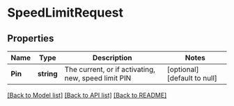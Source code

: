 # SpeedLimitRequest

## Properties
Name | Type | Description | Notes
------------ | ------------- | ------------- | -------------
**Pin** | **string** | The current, or if activating, new, speed limit PIN | [optional] [default to null]

[[Back to Model list]](../README.md#documentation-for-models) [[Back to API list]](../README.md#documentation-for-api-endpoints) [[Back to README]](../README.md)


